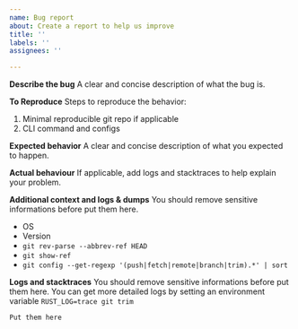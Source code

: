 ```yaml
---
name: Bug report
about: Create a report to help us improve
title: ''
labels: ''
assignees: ''

---
```


**Describe the bug**
A clear and concise description of what the bug is.

**To Reproduce**
Steps to reproduce the behavior:
1. Minimal reproducible git repo if applicable
2. CLI command and configs

**Expected behavior**
A clear and concise description of what you expected to happen.

**Actual behaviour**
If applicable, add logs and stacktraces to help explain your problem.

**Additional context and logs & dumps**
You should remove sensitive informations before put them here.
 - OS
 - Version
 - `git rev-parse --abbrev-ref HEAD`
 - `git show-ref`
 - `git config --get-regexp '(push|fetch|remote|branch|trim).*' | sort`

**Logs and stacktraces**
You should remove sensitive informations before put them here.
You can get more detailed logs by setting an environment variable `RUST_LOG=trace git trim`
```
Put them here
```
